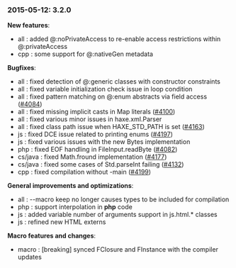 ### 2015-05-12: __3.2.0__

__New features__:

* all : added @:noPrivateAccess to re-enable access restrictions within @:privateAccess
* cpp : some support for @:nativeGen metadata

__Bugfixes__:

* all : fixed detection of @:generic classes with constructor constraints
* all : fixed variable initialization check issue in loop condition
* all : fixed pattern matching on @:enum abstracts via field access ([#4084](https://github.com/HaxeFoundation/haxe/issues/4084))
* all : fixed missing implicit casts in Map literals ([#4100](https://github.com/HaxeFoundation/haxe/issues/4100))
* all : fixed various minor issues in haxe.xml.Parser
* all : fixed class path issue when HAXE_STD_PATH is set ([#4163](https://github.com/HaxeFoundation/haxe/issues/4163))
* js : fixed DCE issue related to printing enums ([#4197](https://github.com/HaxeFoundation/haxe/issues/4197))
* js : fixed various issues with the new Bytes implementation
* php : fixed EOF handling in FileInput.readByte ([#4082](https://github.com/HaxeFoundation/haxe/issues/4082))
* cs/java : fixed Math.fround implementation ([#4177](https://github.com/HaxeFoundation/haxe/issues/4177))
* cs/java : fixed some cases of Std.parseInt failing ([#4132](https://github.com/HaxeFoundation/haxe/issues/4132))
* cpp : fixed compilation without -main ([#4199](https://github.com/HaxeFoundation/haxe/issues/4199))

__General improvements and optimizations__:

* all : --macro keep no longer causes types to be included for compilation
* php : support interpolation in __php__ code
* js : added variable number of arguments support in js.html.* classes
* js : refined new HTML externs

__Macro features and changes__:

* macro : [breaking] synced FClosure and FInstance with the compiler updates
